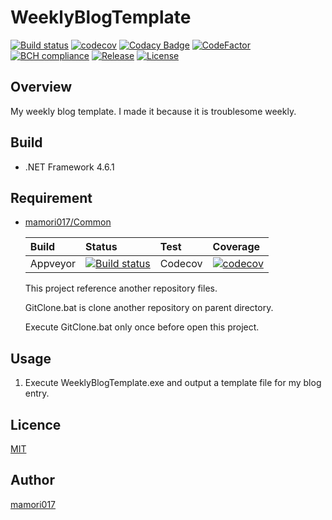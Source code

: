 # WeeklyBlogTemplate

[![Build status](https://ci.appveyor.com/api/projects/status/2adibjfnp4a55cuw?svg=true)](https://ci.appveyor.com/project/mamori017/weeklyblogtemplate)
[![codecov](https://codecov.io/gh/mamori017/WeeklyBlogTemplate/branch/master/graph/badge.svg)](https://codecov.io/gh/mamori017/WeeklyBlogTemplate)
[![Codacy Badge](https://api.codacy.com/project/badge/Grade/44aab32aa6bc4fe39c34a1e1d8487ae4)](https://www.codacy.com/app/mamori017/WeeklyBlogTemplate?utm_source=github.com&amp;utm_medium=referral&amp;utm_content=mamori017/WeeklyBlogTemplate&amp;utm_campaign=Badge_Grade)
[![CodeFactor](https://www.codefactor.io/repository/github/mamori017/weeklyblogtemplate/badge)](https://www.codefactor.io/repository/github/mamori017/weeklyblogtemplate)
[![BCH compliance](https://bettercodehub.com/edge/badge/mamori017/WeeklyBlogTemplate?branch=master)](https://bettercodehub.com/)
[![Release](https://img.shields.io/github/release/mamori017/WeeklyBlogTemplate.svg)](https://github.com/mamori017/WeeklyBlogTemplate/releases/latest)
[![License](https://img.shields.io/github/license/mamori017/WeeklyBlogTemplate.svg)](https://github.com/mamori017/WeeklyBlogTemplate/blob/master/LICENSE)

## Overview

My weekly blog template. I made it because it is troublesome weekly.

## Build

- .NET Framework 4.6.1

## Requirement

- [mamori017/Common](https://github.com/mamori017/Common)

    | Build | Status | Test | Coverage |
    |:-----------|:------------|:-----------|:------------|
    | Appveyor | [![Build status](https://ci.appveyor.com/api/projects/status/1yi6bho565k8xk6e?svg=true)](https://ci.appveyor.com/project/mamori017/common) | Codecov |[![codecov](https://codecov.io/gh/mamori017/Common/branch/master/graph/badge.svg)](https://codecov.io/gh/mamori017/Common)|
    
    This project reference another repository files. 

    GitClone.bat is clone another repository on parent directory.

    Execute GitClone.bat only once before open this project.

## Usage

1. Execute WeeklyBlogTemplate.exe and output a template file for my blog entry.

## Licence

[MIT](https://github.com/mamori017/WeeklyBlogTemplate/blob/master/LICENSE)

## Author

[mamori017](https://github.com/mamori017)
